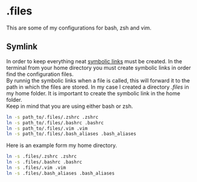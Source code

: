 # .files

This are some of my configurations for bash, zsh and vim.

## Symlink
In order to keep everything neat [symbolic links](https://linuxize.com/post/how-to-create-symbolic-links-in-linux-using-the-ln-command/) must be created. In the terminal from your home directory you must create symbolic links in order find the configuration files.    
By runnig the symbolic links when a file is called, this will forward it to the path in which the files are stored. In my case I created a directory *.files* in my home folder. It is important to create the symbolic link in the home folder.  
Keep in mind that you are using either bash or zsh.


```bash
ln -s path_to/.files/.zshrc .zshrc
ln -s path_to/.files/.bashrc .bashrc
ln -s path_to/.files/.vim .vim
ln -s path_to/.files/.bash_aliases .bash_aliases
```
Here is an example form my home directory.  

```bash
ln -s .files/.zshrc .zshrc
ln -s .files/.bashrc .bashrc
ln -s .files/.vim .vim
ln -s .files/.bash_aliases .bash_aliases
```
